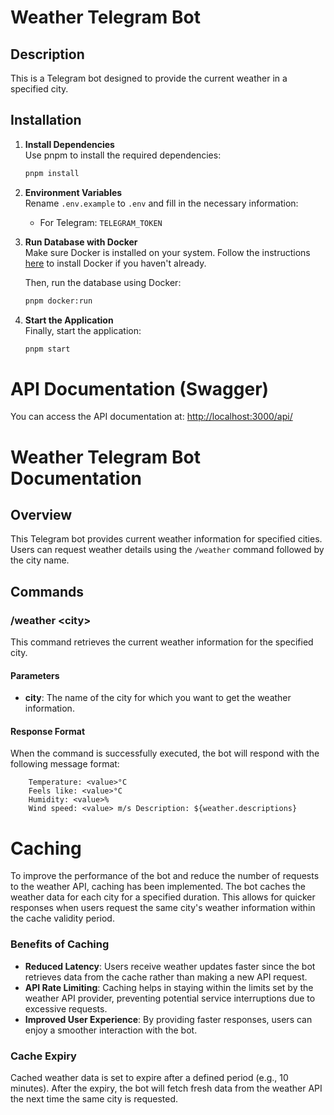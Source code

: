 # Weather Telegram Bot

## Description
This is a Telegram bot designed to provide the current weather in a specified city.

## Installation

1. **Install Dependencies**  
   Use pnpm to install the required dependencies:
   ```bash
   pnpm install
   ```

2. **Environment Variables**  
   Rename `.env.example` to `.env` and fill in the necessary information:
    - For Telegram: `TELEGRAM_TOKEN`

3. **Run Database with Docker**  
   Make sure Docker is installed on your system. Follow the instructions [here](https://docs.docker.com/engine/install/) to install Docker if you haven't already.

   Then, run the database using Docker:
   ```bash
   pnpm docker:run
   ```

4. **Start the Application**  
   Finally, start the application:
   ```bash
   pnpm start
   ```

# API Documentation (Swagger)
You can access the API documentation at:
[http://localhost:3000/api/](http://localhost:3000/api/)

# Weather Telegram Bot Documentation

## Overview
This Telegram bot provides current weather information for specified cities. Users can request weather details using the `/weather` command followed by the city name.

## Commands

### /weather \<city>
This command retrieves the current weather information for the specified city.

#### Parameters
- **city**: The name of the city for which you want to get the weather information.

#### Response Format
When the command is successfully executed, the bot will respond with the following message format:
```text
    Temperature: <value>°C
    Feels like: <value>°C 
    Humidity: <value>% 
    Wind speed: <value> m/s Description: ${weather.descriptions}
```

# Caching
To improve the performance of the bot and reduce the number of requests to the weather API, caching has been implemented. The bot caches the weather data for each city for a specified duration. This allows for quicker responses when users request the same city's weather information within the cache validity period.

### Benefits of Caching
- **Reduced Latency**: Users receive weather updates faster since the bot retrieves data from the cache rather than making a new API request.
- **API Rate Limiting**: Caching helps in staying within the limits set by the weather API provider, preventing potential service interruptions due to excessive requests.
- **Improved User Experience**: By providing faster responses, users can enjoy a smoother interaction with the bot.

### Cache Expiry
Cached weather data is set to expire after a defined period (e.g., 10 minutes). After the expiry, the bot will fetch fresh data from the weather API the next time the same city is requested.
